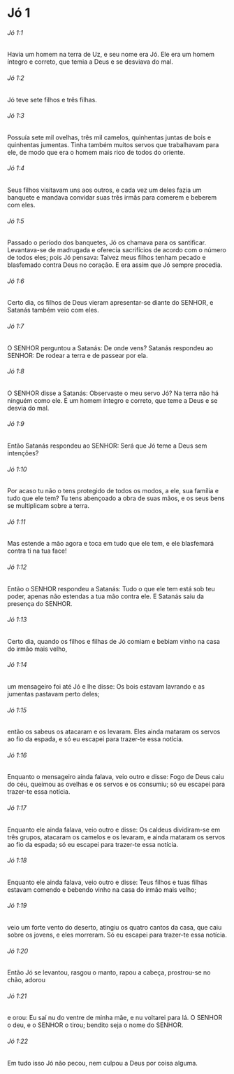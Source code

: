 # Jó 1

###### Jó 1:1

Havia um homem na terra de Uz, e seu nome era Jó. Ele era um homem íntegro e correto, que temia a Deus e se desviava do mal.

###### Jó 1:2

Jó teve sete filhos e três filhas.

###### Jó 1:3

Possuía sete mil ovelhas, três mil camelos, quinhentas juntas de bois e quinhentas jumentas. Tinha também muitos servos que trabalhavam para ele, de modo que era o homem mais rico de todos do oriente.

###### Jó 1:4

Seus filhos visitavam uns aos outros, e cada vez um deles fazia um banquete e mandava convidar suas três irmãs para comerem e beberem com eles.

###### Jó 1:5

Passado o período dos banquetes, Jó os chamava para os santificar. Levantava-se de madrugada e oferecia sacrifícios de acordo com o número de todos eles; pois Jó pensava: Talvez meus filhos tenham pecado e blasfemado contra Deus no coração. E era assim que Jó sempre procedia.

###### Jó 1:6

Certo dia, os filhos de Deus vieram apresentar-se diante do SENHOR, e Satanás também veio com eles.

###### Jó 1:7

O SENHOR perguntou a Satanás: De onde vens? Satanás respondeu ao SENHOR: De rodear a terra e de passear por ela.

###### Jó 1:8

O SENHOR disse a Satanás: Observaste o meu servo Jó? Na terra não há ninguém como ele. É um homem íntegro e correto, que teme a Deus e se desvia do mal.

###### Jó 1:9

Então Satanás respondeu ao SENHOR: Será que Jó teme a Deus sem intenções?

###### Jó 1:10

Por acaso tu não o tens protegido de todos os modos, a ele, sua família e tudo que ele tem? Tu tens abençoado a obra de suas mãos, e os seus bens se multiplicam sobre a terra.

###### Jó 1:11

Mas estende a mão agora e toca em tudo que ele tem, e ele blasfemará contra ti na tua face!

###### Jó 1:12

Então o SENHOR respondeu a Satanás: Tudo o que ele tem está sob teu poder, apenas não estendas a tua mão contra ele. E Satanás saiu da presença do SENHOR.

###### Jó 1:13

Certo dia, quando os filhos e filhas de Jó comiam e bebiam vinho na casa do irmão mais velho,

###### Jó 1:14

um mensageiro foi até Jó e lhe disse: Os bois estavam lavrando e as jumentas pastavam perto deles;

###### Jó 1:15

então os sabeus os atacaram e os levaram. Eles ainda mataram os servos ao fio da espada, e só eu escapei para trazer-te essa notícia.

###### Jó 1:16

Enquanto o mensageiro ainda falava, veio outro e disse: Fogo de Deus caiu do céu, queimou as ovelhas e os servos e os consumiu; só eu escapei para trazer-te essa notícia.

###### Jó 1:17

Enquanto ele ainda falava, veio outro e disse: Os caldeus dividiram-se em três grupos, atacaram os camelos e os levaram, e ainda mataram os servos ao fio da espada; só eu escapei para trazer-te essa notícia.

###### Jó 1:18

Enquanto ele ainda falava, veio outro e disse: Teus filhos e tuas filhas estavam comendo e bebendo vinho na casa do irmão mais velho;

###### Jó 1:19

veio um forte vento do deserto, atingiu os quatro cantos da casa, que caiu sobre os jovens, e eles morreram. Só eu escapei para trazer-te essa notícia.

###### Jó 1:20

Então Jó se levantou, rasgou o manto, rapou a cabeça, prostrou-se no chão, adorou

###### Jó 1:21

e orou: Eu saí nu do ventre de minha mãe, e nu voltarei para lá. O SENHOR o deu, e o SENHOR o tirou; bendito seja o nome do SENHOR.

###### Jó 1:22

Em tudo isso Jó não pecou, nem culpou a Deus por coisa alguma.

